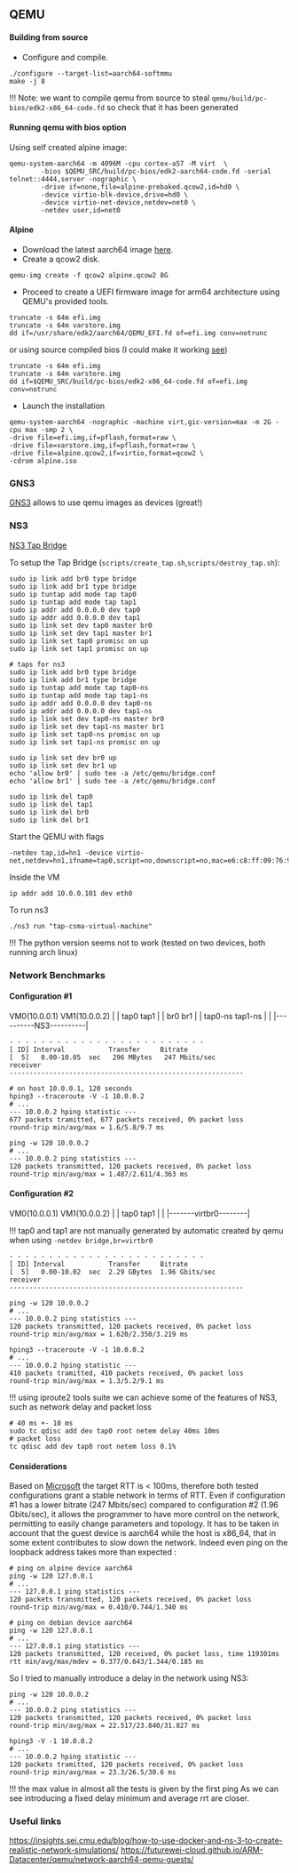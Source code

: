 ## QEMU

#### Building from source

- Configure and compile.
```
./configure --target-list=aarch64-softmmu
make -j 8
```
!!! Note: we want to compile qemu from source to steal `qemu/build/pc-bios/edk2-x86_64-code.fd`
so check that it has been generated

#### Running qemu with bios option

Using self created alpine image:
```
qemu-system-aarch64 -m 4096M -cpu cortex-a57 -M virt  \                 
        -bios $QEMU_SRC/build/pc-bios/edk2-aarch64-code.fd -serial telnet::4444,server -nographic \
        -drive if=none,file=alpine-prebaked.qcow2,id=hd0 \
        -device virtio-blk-device,drive=hd0 \
        -device virtio-net-device,netdev=net0 \
        -netdev user,id=net0
```

#### Alpine
- Download the latest aarch64 image [here](https://alpinelinux.org/downloads).
- Create a qcow2 disk.
```
qemu-img create -f qcow2 alpine.qcow2 8G
```
- Proceed to create a UEFI firmware image for arm64 architecture using QEMU's provided tools.
```
truncate -s 64m efi.img
truncate -s 64m varstore.img
dd if=/usr/share/edk2/aarch64/QEMU_EFI.fd of=efi.img conv=notrunc
```
or using source compiled bios (I could make it working [see](#running-qemu-with-bios-option))
```
truncate -s 64m efi.img
truncate -s 64m varstore.img
dd if=$QEMU_SRC/build/pc-bios/edk2-x86_64-code.fd of=efi.img conv=notrunc
```
- Launch the installation
```
qemu-system-aarch64 -nographic -machine virt,gic-version=max -m 2G -cpu max -smp 2 \
-drive file=efi.img,if=pflash,format=raw \
-drive file=varstore.img,if=pflash,format=raw \
-drive file=alpine.qcow2,if=virtio,format=qcow2 \ 
-cdrom alpine.iso
```

### GNS3

[GNS3](https://docs.gns3.com/docs/) allows to use qemu images as devices (great!)

### NS3

[NS3 Tap Bridge](https://www.nsnam.org/docs/release/3.10/doxygen/group___tap_bridge_model.html)

To setup the Tap Bridge (`scripts/create_tap.sh`,`scripts/destroy_tap.sh`):
```
sudo ip link add br0 type bridge
sudo ip link add br1 type bridge
sudo ip tuntap add mode tap tap0
sudo ip tuntap add mode tap tap1
sudo ip addr add 0.0.0.0 dev tap0
sudo ip addr add 0.0.0.0 dev tap1
sudo ip link set dev tap0 master br0
sudo ip link set dev tap1 master br1
sudo ip link set tap0 promisc on up
sudo ip link set tap1 promisc on up

# taps for ns3 
sudo ip link add br0 type bridge
sudo ip link add br1 type bridge
sudo ip tuntap add mode tap tap0-ns
sudo ip tuntap add mode tap tap1-ns
sudo ip addr add 0.0.0.0 dev tap0-ns
sudo ip addr add 0.0.0.0 dev tap1-ns
sudo ip link set dev tap0-ns master br0
sudo ip link set dev tap1-ns master br1
sudo ip link set tap0-ns promisc on up
sudo ip link set tap1-ns promisc on up

sudo ip link set dev br0 up
sudo ip link set dev br1 up
echo 'allow br0' | sudo tee -a /etc/qemu/bridge.conf
echo 'allow br1' | sudo tee -a /etc/qemu/bridge.conf
```
```
sudo ip link del tap0
sudo ip link del tap1
sudo ip link del br0 
sudo ip link del br1
```

Start the QEMU with flags 
```
-netdev tap,id=hn1 -device virtio-net,netdev=hn1,ifname=tap0,script=no,downscript=no,mac=e6:c8:ff:09:76:99
```

Inside the VM 
```
ip addr add 10.0.0.101 dev eth0
```

To run ns3
```
./ns3 run "tap-csma-virtual-machine"
```
!!! The python version seems not to work (tested on two devices, both running arch linux)

### Network Benchmarks

#### Configuration #1

  VM0(10.0.0.1)     VM1(10.0.0.2)
   |                 |
  tap0              tap1
   |                 |
  br0               br1
   |                 |
tap0-ns           tap1-ns
   |                 |
|----------NS3----------|

```
- - - - - - - - - - - - - - - - - - - - - - - - -
[ ID] Interval           Transfer     Bitrate
[  5]   0.00-10.05  sec   296 MBytes   247 Mbits/sec                  receiver
-----------------------------------------------------------
```
```
# on host 10.0.0.1, 120 seconds
hping3 --traceroute -V -1 10.0.0.2
# ... 
--- 10.0.0.2 hping statistic ---
677 packets tramitted, 677 packets received, 0% packet loss
round-trip min/avg/max = 1.6/5.8/9.7 ms
```
```
ping -w 120 10.0.0.2
# ... 
--- 10.0.0.2 ping statistics ---
120 packets transmitted, 120 packets received, 0% packet loss
round-trip min/avg/max = 1.487/2.611/4.363 ms
```

#### Configuration #2

  VM0(10.0.0.1)     VM1(10.0.0.2)
   |                 |
  tap0              tap1
   |                 |
|-------virtbr0--------|

!!! tap0 and tap1 are not manually generated by automatic created by qemu when
using `-netdev bridge,br=virtbr0`

```
- - - - - - - - - - - - - - - - - - - - - - - - -
[ ID] Interval           Transfer     Bitrate
[  5]   0.00-10.02  sec  2.29 GBytes  1.96 Gbits/sec                  receiver
-----------------------------------------------------------
```
```
ping -w 120 10.0.0.2
# ... 
--- 10.0.0.2 ping statistics ---
120 packets transmitted, 120 packets received, 0% packet loss
round-trip min/avg/max = 1.620/2.350/3.219 ms
```
```
hping3 --traceroute -V -1 10.0.0.2
# ... 
--- 10.0.0.2 hping statistic ---
410 packets tramitted, 410 packets received, 0% packet loss
round-trip min/avg/max = 1.3/5.2/9.1 ms
```

!!! using iproute2 tools suite we can achieve some of the features of NS3, such
as network delay and packet loss
```
# 40 ms +- 10 ms
sudo tc qdisc add dev tap0 root netem delay 40ms 10ms
# packet loss
tc qdisc add dev tap0 root netem loss 0.1%
```

#### Considerations

Based on [Microsoft](https://docs.microsoft.com/en-us/skypeforbusiness/optimizing-your-network/media-quality-and-network-connectivity-performance) the target RTT is < 100ms, 
therefore both tested configurations grant a stable network in terms of RTT.
Even if configuration #1 has a lower bitrate (247 Mbits/sec) compared to configuration #2 (1.96 Gbits/sec),
it allows the programmer to have more control on the network, permitting to easily change parameters and topology.
It has to be taken in account that the guest device is aarch64 while the host is x86_64, that in some extent contributes
to slow down the network. Indeed even ping on the loopback address takes more than expected :
```
# ping on alpine device aarch64
ping -w 120 127.0.0.1
# ... 
--- 127.0.0.1 ping statistics ---
120 packets transmitted, 120 packets received, 0% packet loss
round-trip min/avg/max = 0.410/0.744/1.340 ms
```
```
# ping on debian device aarch64
ping -w 120 127.0.0.1
# ... 
--- 127.0.0.1 ping statistics ---
120 packets transmitted, 120 received, 0% packet loss, time 119301ms
rtt min/avg/max/mdev = 0.377/0.643/1.344/0.185 ms
```

So I tried to manually introduce a delay in the network using NS3:
```
ping -w 120 10.0.0.2
# ... 
--- 10.0.0.2 ping statistics ---
120 packets transmitted, 120 packets received, 0% packet loss
round-trip min/avg/max = 22.517/23.840/31.827 ms
```
```
hping3 -V -1 10.0.0.2
# ... 
--- 10.0.0.2 hping statistic ---
120 packets tramitted, 120 packets received, 0% packet loss
round-trip min/avg/max = 23.3/26.5/30.6 ms
```
!!! the max value in almost all the tests is given by the first ping
As we can see introducing a fixed delay minimum and average rrt are closer.


### Useful links

https://insights.sei.cmu.edu/blog/how-to-use-docker-and-ns-3-to-create-realistic-network-simulations/
https://futurewei-cloud.github.io/ARM-Datacenter/qemu/network-aarch64-qemu-guests/
